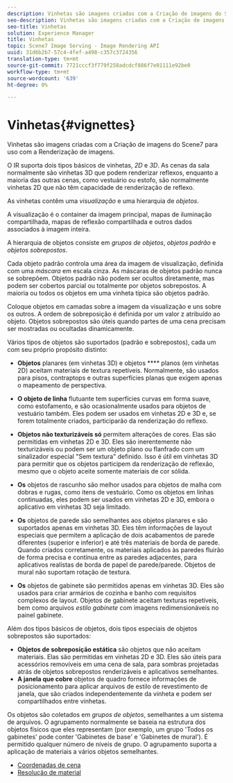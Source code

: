 ```yaml
---
description: Vinhetas são imagens criadas com a Criação de imagens do Scene7 para uso com a Renderização de imagens.
seo-description: Vinhetas são imagens criadas com a Criação de imagens do Scene7 para uso com a Renderização de imagens.
seo-title: Vinhetas
solution: Experience Manager
title: Vinhetas
topic: Scene7 Image Serving - Image Rendering API
uuid: 31d6b2b7-57c4-4fef-a498-c357c3724356
translation-type: tm+mt
source-git-commit: 7721cccf3f779f258adcdcf886f7e01111e92be0
workflow-type: tm+mt
source-wordcount: '639'
ht-degree: 0%

---
```



# Vinhetas{#vignettes}

Vinhetas são imagens criadas com a Criação de imagens do Scene7 para uso com a Renderização de imagens.

O IR suporta dois tipos básicos de vinhetas, *2D* e *3D*. As cenas da sala normalmente são vinhetas 3D que podem renderizar reflexos, enquanto a maioria das outras cenas, como vestuário ou estofo, são normalmente vinhetas 2D que não têm capacidade de renderização de reflexo.

As vinhetas contêm uma *visualização* e uma hierarquia de *objetos*.

A visualização é o container da imagem principal, mapas de iluminação compartilhada, mapas de reflexão compartilhada e outros dados associados à imagem inteira.

A hierarquia de objetos consiste em *grupos de objetos*, *objetos padrão* e *objetos sobrepostos*.

Cada objeto padrão controla uma área da imagem de visualização, definida com uma *máscara* em escala cinza. As máscaras de objetos padrão nunca se sobrepõem. Objetos padrão não podem ser ocultos diretamente, mas podem ser cobertos parcial ou totalmente por objetos sobrepostos. A maioria ou todos os objetos em uma vinheta típica são objetos padrão.

Coloque objetos em camadas sobre a imagem da visualização e uns sobre os outros. A ordem de sobreposição é definida por um valor z atribuído ao objeto. Objetos sobrepostos são úteis quando partes de uma cena precisam ser mostradas ou ocultadas dinamicamente.

Vários tipos de objetos são suportados (padrão e sobrepostos), cada um com seu próprio propósito distinto:

* **Objetos**  planares (em vinhetas 3D) e objetos **** planos (em vinhetas 2D) aceitam materiais de textura repetíveis. Normalmente, são usados para pisos, contraptops e outras superfícies planas que exigem apenas o mapeamento de perspectiva.

* **O objeto de linha** flutuante tem superfícies curvas em forma suave, como estofamento, e são ocasionalmente usados para objetos de vestuário também. Eles podem ser usados em vinhetas 2D e 3D e, se forem totalmente criados, participarão da renderização do reflexo.
* **Objetos não texturizáveis só** permitem alterações de cores. Elas são permitidas em vinhetas 2D e 3D. Eles são inerentemente não texturizáveis ou podem ser um objeto plano ou flanfrado com um sinalizador especial &quot;Sem textura&quot; definido. Isso é útil em vinhetas 3D para permitir que os objetos participem da renderização de reflexão, mesmo que o objeto aceite somente materiais de cor sólida.
* **Os** objetos de rascunho são melhor usados para objetos de malha com dobras e rugas, como itens de vestuário. Como os objetos em linhas continuadas, eles podem ser usados em vinhetas 2D e 3D, embora o aplicativo em vinhetas 3D seja limitado.
* **Os** objetos de parede são semelhantes aos objetos planares e são suportados apenas em vinhetas 3D. Eles têm informações de layout especiais que permitem a aplicação de dois acabamentos de parede diferentes (superior e inferior) e até três materiais de borda de parede. Quando criados corretamente, os materiais aplicados às paredes fluirão de forma precisa e contínua entre as paredes adjacentes, para aplicativos realistas de borda de papel de parede/parede. Objetos de mural não suportam rotação de textura.
* **Os** objetos de gabinete são permitidos apenas em vinhetas 3D. Eles são usados para criar armários de cozinha e banho com requisitos complexos de layout. Objetos de gabinete aceitam texturas repetíveis, bem como arquivos *estilo gabinete* com imagens redimensionáveis no painel gabinete.

Além dos tipos básicos de objetos, dois tipos especiais de objetos sobrepostos são suportados:

* **Objetos de sobreposição estática** são objetos que não aceitam materiais. Elas são permitidas em vinhetas 2D e 3D. Eles são úteis para acessórios removíveis em uma cena de sala, para sombras projetadas atrás de objetos sobrepostos renderizáveis e aplicativos semelhantes.
* **A janela que cobre** objetos de quadro fornece informações de posicionamento para aplicar arquivos de estilo de revestimento de janela, que são criados independentemente da vinheta e podem ser compartilhados entre vinhetas.

Os objetos são coletados em *grupos de objetos*, semelhantes a um sistema de arquivos. O agrupamento normalmente se baseia na estrutura dos objetos físicos que eles representam (por exemplo, um grupo &#39;Todos os gabinetes&#39; pode conter &#39;Gabinetes de base&#39; e &#39;Gabinetes de mural&#39;). É permitido qualquer número de níveis de grupo. O agrupamento suporta a aplicação de materiais a vários objetos semelhantes.

* [Coordenadas de cena](c-ir-scene-coordinates.md)
* [Resolução de material](c-ir-material-resolution.md)
